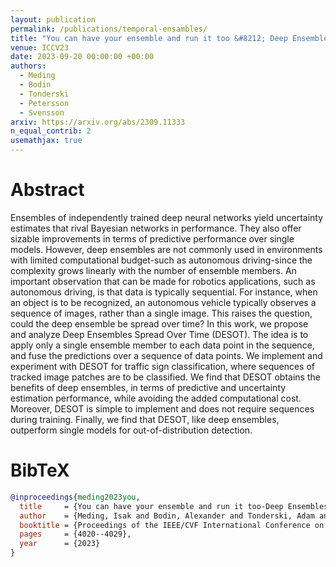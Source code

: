 ```yaml
---
layout: publication
permalink: /publications/temporal-ensambles/
title: "You can have your ensemble and run it too &#8212; Deep Ensembles Spread Over Time"
venue: ICCV23
date: 2023-09-20 00:00:00 +00:00
authors:
  - Meding
  - Bodin
  - Tonderski
  - Petersson
  - Svensson
arxiv: https://arxiv.org/abs/2309.11333
n_equal_contrib: 2
usemathjax: true
---
```


# Abstract
Ensembles of independently trained deep neural networks yield uncertainty estimates that rival Bayesian networks in performance. They also offer sizable improvements in terms of predictive performance over single models. However, deep ensembles are not commonly used in environments with limited computational budget-such as autonomous driving-since the complexity grows linearly with the number of ensemble members. An important observation that can be made for robotics applications, such as autonomous driving, is that data is typically sequential. For instance, when an object is to be recognized, an autonomous vehicle typically observes a sequence of images, rather than a single image. This raises the question, could the deep ensemble be spread over time? In this work, we propose and analyze Deep Ensembles Spread Over Time (DESOT). The idea is to apply only a single ensemble member to each data point in the sequence, and fuse the predictions over a sequence of data points. We implement and experiment with DESOT for traffic sign classification, where sequences of tracked image patches are to be classified. We find that DESOT obtains the benefits of deep ensembles, in terms of predictive and uncertainty estimation performance, while avoiding the added computational cost. Moreover, DESOT is simple to implement and does not require sequences during training. Finally, we find that DESOT, like deep ensembles, outperform single models for out-of-distribution detection.

# BibTeX
```bibtex
@inproceedings{meding2023you,
  title     = {You can have your ensemble and run it too-Deep Ensembles Spread Over Time},
  author    = {Meding, Isak and Bodin, Alexander and Tonderski, Adam and Johnander, Joakim and Petersson, Christoffer and Svensson, Lennart},
  booktitle = {Proceedings of the IEEE/CVF International Conference on Computer Vision},
  pages     = {4020--4029},
  year      = {2023}
}
```